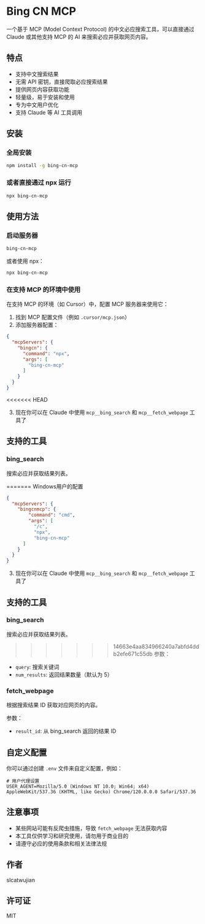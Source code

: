 # Bing CN MCP

一个基于 MCP (Model Context Protocol) 的中文必应搜索工具，可以直接通过 Claude 或其他支持 MCP 的 AI 来搜索必应并获取网页内容。

## 特点

- 支持中文搜索结果
- 无需 API 密钥，直接爬取必应搜索结果
- 提供网页内容获取功能
- 轻量级，易于安装和使用
- 专为中文用户优化
- 支持 Claude 等 AI 工具调用

## 安装

### 全局安装

```bash
npm install -g bing-cn-mcp
```

### 或者直接通过 npx 运行

```bash
npx bing-cn-mcp
```

## 使用方法

### 启动服务器

```bash
bing-cn-mcp
```

或者使用 npx：

```bash
npx bing-cn-mcp
```

### 在支持 MCP 的环境中使用

在支持 MCP 的环境（如 Cursor）中，配置 MCP 服务器来使用它：

1. 找到 MCP 配置文件（例如 `.cursor/mcp.json`）
2. 添加服务器配置：

```json
{
  "mcpServers": {
    "bingcn": {
      "command": "npx",
      "args": [
        "bing-cn-mcp"
      ]
    }
  }
}
```
<<<<<<< HEAD

3. 现在你可以在 Claude 中使用 `mcp__bing_search` 和 `mcp__fetch_webpage` 工具了

## 支持的工具

### bing_search

搜索必应并获取结果列表。

=======
Windows用户的配置

```json
{
  "mcpServers": {
    "bingcnmcp": {
        "command": "cmd",
        "args": [
          "/c",
          "npx",
          "bing-cn-mcp"
      ]
    }
  }
}
```

3. 现在你可以在 Claude 中使用 `mcp__bing_search` 和 `mcp__fetch_webpage` 工具了

## 支持的工具

### bing_search

搜索必应并获取结果列表。

>>>>>>> 14663e4aa834966240a7abfd4ddb2efe671c55db
参数：
- `query`: 搜索关键词
- `num_results`: 返回结果数量（默认为 5）

### fetch_webpage

根据搜索结果 ID 获取对应网页的内容。

参数：
- `result_id`: 从 bing_search 返回的结果 ID

## 自定义配置

你可以通过创建 `.env` 文件来自定义配置，例如：

```
# 用户代理设置
USER_AGENT=Mozilla/5.0 (Windows NT 10.0; Win64; x64) AppleWebKit/537.36 (KHTML, like Gecko) Chrome/120.0.0.0 Safari/537.36
```

## 注意事项

- 某些网站可能有反爬虫措施，导致 `fetch_webpage` 无法获取内容
- 本工具仅供学习和研究使用，请勿用于商业目的
- 请遵守必应的使用条款和相关法律法规

## 作者

slcatwujian

## 许可证

MIT 
